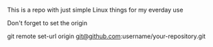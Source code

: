 This is a repo with just simple Linux things for my everday use

Don't forget to set the origin

git remote set-url origin git@github.com:username/your-repository.git
